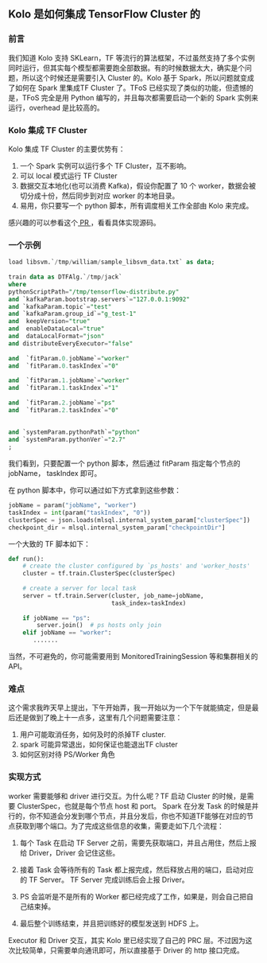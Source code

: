 ## Kolo 是如何集成 TensorFlow Cluster 的
### 前言
我们知道 Kolo 支持 SKLearn，TF 等流行的算法框架，不过虽然支持了多个实例同时运行，但其实每个模型都需要跑全部数据。有的时候数据太大，确实是个问题，所以这个时候还是需要引入 Cluster 的。Kolo 基于 Spark，所以问题就变成了如何在 Spark 里集成TF Cluster 了。TFoS 已经实现了类似的功能，但遗憾的是，TFoS 完全是用 Python 编写的，并且每次都需要启动一个新的 Spark 实例来运行，overhead 是比较高的。
### Kolo 集成 TF Cluster
Kolo 集成 TF Cluster 的主要优势有：

1. 一个 Spark 实例可以运行多个 TF Cluster，互不影响。
2. 可以 local 模式运行 TF Cluster
3. 数据交互本地化(也可以消费 Kafka)，假设你配置了 10 个 worker，数据会被切分成十份，然后同步到对应 worker 的本地目录。
4. 易用，你只要写一个 python 脚本，所有调度相关工作全部由 Kolo 来完成。

感兴趣的可以参看这个[ PR ](https://github.com/byzer-org/byzer-lang/pull/359)，看看具体实现源码。

### 一个示例

```sql
load libsvm.`/tmp/william/sample_libsvm_data.txt` as data;
 
train data as DTFAlg.`/tmp/jack`
where
pythonScriptPath="/tmp/tensorflow-distribute.py"
and `kafkaParam.bootstrap.servers`="127.0.0.1:9092"
and `kafkaParam.topic`="test"
and `kafkaParam.group_id`="g_test-1"
and  keepVersion="true"
and  enableDataLocal="true"
and  dataLocalFormat="json"
and distributeEveryExecutor="false"
 
and  `fitParam.0.jobName`="worker"
and  `fitParam.0.taskIndex`="0"
 
and  `fitParam.1.jobName`="worker"
and  `fitParam.1.taskIndex`="1"
 
and  `fitParam.2.jobName`="ps"
and  `fitParam.2.taskIndex`="0"
 
 
and `systemParam.pythonPath`="python"
and `systemParam.pythonVer`="2.7"
;
```

我们看到，只要配置一个 python 脚本，然后通过 fitParam 指定每个节点的 jobName， taskIndex 即可。

在 python 脚本中，你可以通过如下方式拿到这些参数：

```python
jobName = param("jobName", "worker")
taskIndex = int(param("taskIndex", "0"))
clusterSpec = json.loads(mlsql.internal_system_param["clusterSpec"])
checkpoint_dir = mlsql.internal_system_param["checkpointDir"]
```

一个大致的 TF 脚本如下：

```python
def run():
    # create the cluster configured by `ps_hosts' and 'worker_hosts'
    cluster = tf.train.ClusterSpec(clusterSpec)
 
    # create a server for local task
    server = tf.train.Server(cluster, job_name=jobName,
                             task_index=taskIndex)
 
    if jobName == "ps":
        server.join()  # ps hosts only join
    elif jobName == "worker":
       .......
```

当然，不可避免的，你可能需要用到 MonitoredTrainingSession 等和集群相关的 API。

### 难点
这个需求我昨天早上提出，下午开始弄，我一开始以为一个下午就能搞定，但是最后还是做到了晚上十一点多，这里有几个问题需要注意：

1. 用户可能取消任务，如何及时的杀掉TF cluster.
2. spark 可能异常退出，如何保证也能退出TF cluster
3. 如何区别对待 PS/Worker 角色

### 实现方式
worker 需要能够和 driver 进行交互。为什么呢？TF 启动 Cluster 的时候，是需要 ClusterSpec，也就是每个节点 host 和 port。
Spark 在分发 Task 的时候是并行的，你不知道会分发到哪个节点，并且分发后，你也不知道TF能够在对应的节点获取到哪个端口。为了完成这些信息的收集，需要走如下几个流程：

1. 每个 Task 在启动 TF Server 之前，需要先获取端口，并且占用住，然后上报给 Driver，Driver 会记住这些。

2. 接着 Task 会等待所有的 Task 都上报完成，然后释放占用的端口，启动对应的 TF Server。
TF Server 完成训练后会上报 Driver。

3. PS 会监听是不是所有的 Worker 都已经完成了工作，如果是，则会自己把自己结束掉。

4. 最后整个训练结束，并且把训练好的模型发送到 HDFS 上。

Executor 和 Driver 交互，其实 Kolo 里已经实现了自己的 PRC 层。不过因为这次比较简单，只需要单向通讯即可，所以直接基于 Driver 的 http 接口完成。